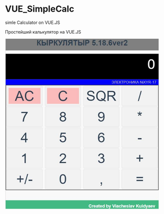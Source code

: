 # VUE_SimpleCalc

simle Calculator on VUE.JS

Простейший калькулятор на VUE.JS

![demo](https://github.com/Kuldyaev/VUE_SimpleCalc/blob/main/img/SimpleCalc.jpg)  

